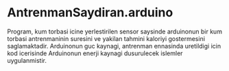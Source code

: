 # AntrenmanSaydiran.arduino
Program, kum torbasi icine yerlestirilen sensor saysinde arduinonun bir kum torbasi antrenmaninin suresini ve yakilan tahmini kaloriyi gostermesini saglamaktadir.
Arduinonun guc kaynagi, antrenman ennasinda uretildigi icin kod icerisinde Arduinonun enerji kaynagi dusurulecek islemler uygulanmistir.

